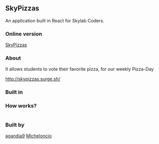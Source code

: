 ## SkyPizzas
 
An application built in React for Skylab Coders. 

### Online version

[SkyPizzas](http://skypizzas.surge.sh/)

### About
It allows students to vote their favorite pizza, for our weekly Pizza-Day

http://skypizzas.surge.sh/


### Built in

### How works?
<img src="https://d2ffutrenqvap3.cloudfront.net/items/2a2Y1A2a330v3R0l2k3V/Screen%20Recording%202018-02-15%20at%2004.46%20p.%20m..gif?v=880b53d9" alt="">

### Built by
[agandia9](http://www.github.com/agandia9)
[Micheloncio](http://www.github.com/Micheloncio)

